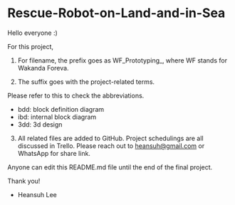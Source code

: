 # Rescue-Robot-on-Land-and-in-Sea

Hello everyone :)

For this project,

1) For filename, the prefix goes as WF_Prototyping_, where WF stands for Wakanda Foreva.

2) The suffix goes with the project-related terms.

Please refer to this to check the abbreviations.
- bdd: block definition diagram
- ibd: internal block diagram
- 3dd: 3d design

3) All related files are added to GitHub. Project schedulings are all discussed in Trello. Please reach out to heansuh@gmail.com or WhatsApp for share link.

Anyone can edit this README.md file until the end of the final project.

Thank you!

- Heansuh Lee
